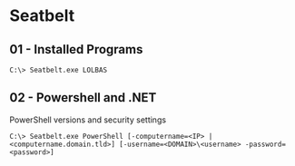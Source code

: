 # Seatbelt

## 01 - Installed Programs

```
C:\> Seatbelt.exe LOLBAS
```

## 02 - Powershell and .NET

PowerShell versions and security settings

```
C:\> Seatbelt.exe PowerShell [-computername=<IP> | <computername.domain.tld>] [-username=<DOMAIN>\<username> -password=<password>]
```